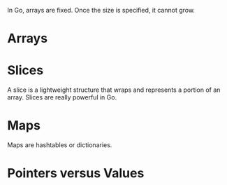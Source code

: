 In Go, arrays are fixed. Once the size is specified, it cannot grow.

# Arrays
# Slices
A slice is a lightweight structure that wraps and represents a portion of an array. Slices are really powerful in Go.
# Maps
Maps are hashtables or dictionaries. 
# Pointers versus Values
